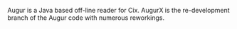 Augur is a Java based off-line reader for Cix. AugurX is the re-development branch of the Augur code with numerous reworkings.